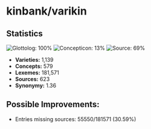 # kinbank/varikin

## Statistics


![Glottolog: 100%](https://img.shields.io/badge/Glottolog-100%25-brightgreen.svg "Glottolog: 100%")
![Concepticon: 13%](https://img.shields.io/badge/Concepticon-13%25-red.svg "Concepticon: 13%")
![Source: 69%](https://img.shields.io/badge/Source-69%25-orange.svg "Source: 69%")

- **Varieties:** 1,139
- **Concepts:** 579
- **Lexemes:** 181,571
- **Sources:** 623
- **Synonymy:** 1.36

## Possible Improvements:



- Entries missing sources: 55550/181571 (30.59%)